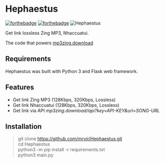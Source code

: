 # Hephaestus

[![forthebadge](http://forthebadge.com/images/badges/made-with-python.svg)](http://forthebadge.com)
[![forthebadge](http://forthebadge.com/images/badges/built-with-love.svg)](http://forthebadge.com)
![Hephaestus](https://i.imgur.com/IrIAEBT.png)

Get link lossless Zing MP3, Nhaccuatui.

The code that powers [mp3zing.download](http://mp3zing.download/)

## Requirements
Hephaestus was built with Python 3 and Flask web framework.
## Features
* Get link Zing MP3 (128Kbps, 320Kbps, Lossless)
* Get link Nhaccuatui (128Kbps, 320Kbps, Lossless)
* Get link via API *mp3zing.download/api?key=API-KEY&url=SONG-URL*

## Installation
> git clone https://github.com/mrvir/Hephaestus.git  
cd Hephaestus  
python3 -m pip install -r requirements.txt  
python3 main.py 